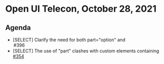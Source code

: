 # Open UI Telecon, October 28, 2021

## Agenda
  - [SELECT] Clarify the need for both part="option" and <option> [#396](https://github.com/openui/open-ui/issues/396)
  - [SELECT] The use of "part" clashes with custom elements containing <selectmenu> [#354](https://github.com/openui/open-ui/issues/354)
